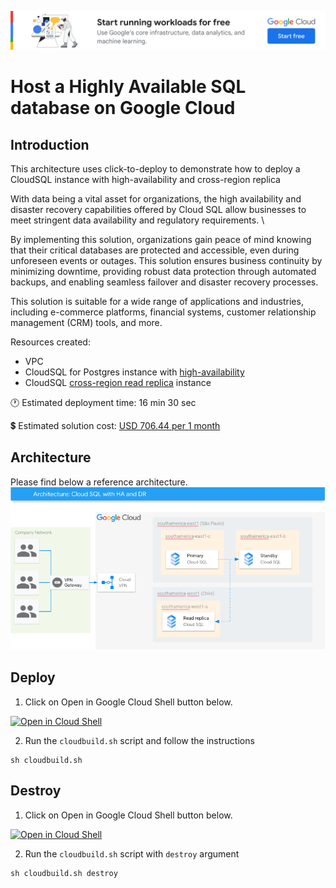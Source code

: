 [![banner](../banner.png)](https://cloud.google.com/?utm_source=github&utm_medium=referral&utm_campaign=GCP&utm_content=packages_repository_banner)


# Host a Highly Available SQL database on Google Cloud

## Introduction

This architecture uses click-to-deploy to demonstrate how to deploy a CloudSQL instance with high-availability and cross-region replica

With data being a vital asset for organizations, the high availability and disaster recovery capabilities offered by Cloud SQL allow businesses to meet stringent data availability and regulatory requirements. \

By implementing this solution, organizations gain peace of mind knowing that their critical databases are protected and accessible, even during unforeseen events or outages. This solution ensures business continuity by minimizing downtime, providing robust data protection through automated backups, and enabling seamless failover and disaster recovery processes.

This solution is suitable for a wide range of applications and industries, including e-commerce platforms, financial systems, customer relationship management (CRM) tools, and more.

Resources created:
- VPC
- CloudSQL for Postgres instance with [high-availability](https://cloud.google.com/sql/docs/postgres/high-availability)
- CloudSQL [cross-region read replica](https://cloud.google.com/sql/docs/postgres/intro-to-cloud-sql-disaster-recovery) instance


:clock1: Estimated deployment time: 16 min 30 sec

:heavy_dollar_sign: Estimated solution cost: [USD 706.44 per 1 month](https://cloud.google.com/products/calculator/#id=358b4a68-4f82-4e88-84f4-1da99a05548b)


## Architecture
Please find below a reference architecture.
![architecture](architecture.png)


## Deploy

1. Click on Open in Google Cloud Shell button below.
<a href="https://ssh.cloud.google.com/cloudshell/editor?cloudshell_git_repo=https://github.com/GoogleCloudPlatform/click-to-deploy-solutions&cloudshell_workspace=cloudsql-ha-dr" target="_new">
    <img alt="Open in Cloud Shell" src="https://gstatic.com/cloudssh/images/open-btn.svg">
</a>

2. Run the `cloudbuild.sh` script and follow the instructions
```
sh cloudbuild.sh
```


## Destroy

1. Click on Open in Google Cloud Shell button below.
<a href="https://ssh.cloud.google.com/cloudshell/editor?cloudshell_git_repo=https://github.com/GoogleCloudPlatform/click-to-deploy-solutions&cloudshell_workspace=cloudsql-ha-dr" target="_new">
    <img alt="Open in Cloud Shell" src="https://gstatic.com/cloudssh/images/open-btn.svg">
</a>

2. Run the `cloudbuild.sh` script with `destroy` argument
```
sh cloudbuild.sh destroy
```
